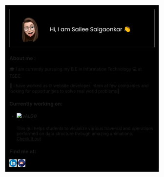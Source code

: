 
<div id="profile" style="background:#000000;padding:1em;">
  <img src="assests/aboutme.svg">
  <div class="about-me">
    <h3>About me : </h3>
    <p>🎓 I am currently pursuing my B.E in Information Technology 💻 at TSEC.</p>
    <p>💼 I have worked as 🌐 website developer intern at few companies and looking for opportunities to solve real world problems🌟</p>
    
  </div>
  <div>
  <h3>Currently working on: </h3>
    
  <ul>
    <li><h5><img src="https://github.com/sailee14032000/vALGO/blob/main/logos/png/mimg4.png" width="18px"> vALGO</h5>
      <span>This gui helps students to visualize various traversal and operations performed on data structure through amazing animations.<br>
        <a href="https://github.com/sailee14032000/vALGO">Check it out</a></span>
    </li>
  </ul>
  </div>
  <div class="social-links">
    <h3>Find me at:</h3>
    <a href="https://www.linkedin.com/in/sailee-salgaonkar-1403/"><img src="assests/linkedin.png"></a>
    <a href="mailto:sailees14032000@gmail.com"><img src="assests/gmail.png"></a>
  </div>
  
  
</div>
<!--
**sailee14032000/sailee14032000** is a ✨ _special_ ✨ repository because its `README.md` (this file) appears on your GitHub profile.

Here are some ideas to get you started:

- 🔭 I’m currently working on ...
- 🌱 I’m currently learning ...
- 👯 I’m looking to collaborate on ...
- 🤔 I’m looking for help with ...
- 💬 Ask me about ...
- 📫 How to reach me: ...
- 😄 Pronouns: ...
- ⚡ Fun fact: ...
-->
